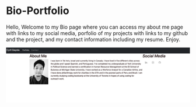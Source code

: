 # Bio-Portfolio

Hello, Welcome to my Bio page where you can access my about me page with links to my social media, porfolio of my projects with links to my github and the project, and my contact information including my resume. Enjoy.

![HomePage](assets/biopage.png)